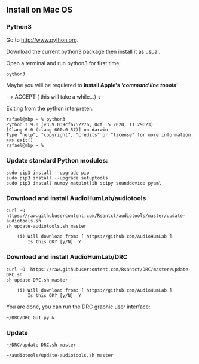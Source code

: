 
## Install on Mac OS

### Python3

Go to http://www.python.org.

Download the current python3 package then install it as usual.

Open a terminal and run python3 for first time:

    python3

Maybe you will be requiered to **install Apple's _'command line toools'_**

--> ACCEPT ( this will take a while...) <--

Exiting from the python interpreter:

    rafael@mbp ~ % python3
    Python 3.9.0 (v3.9.0:9cf6752276, Oct  5 2020, 11:29:23) 
    [Clang 6.0 (clang-600.0.57)] on darwin
    Type "help", "copyright", "credits" or "license" for more information.
    >>> exit()
    rafael@mbp ~ % 


### Update standard Python modules:

    sudo pip3 install --upgrade pip
    sudo pip3 install --upgrade setuptools
    sudo pip3 install numpy matplotlib scipy sounddevice pyaml

### Download and install AudioHumLab/audiotools

    curl -O  https://raw.githubusercontent.com/Rsantct/audiotools/master/update-audiotools.sh
    sh update-audiotools.sh master

        (i) Will download from: [ https://github.com/AudioHumLab ]
            Is this OK? [y/N]  Y
             
             
### Download and install AudioHumLab/DRC

    curl -O  https://raw.githubusercontent.com/Rsantct/DRC/master/update-DRC.sh
    sh update-DRC.sh master

        (i) Will download from: [ https://github.com/AudioHumLab ]
            Is this OK? [y/N]  Y


You are done, you can run the DRC graphic user interface:

    ~/DRC/DRC_GUI.py &


### Update

    ~/DRC/update-DRC.sh master

    ~/audiotools/update-audiotools.sh master

